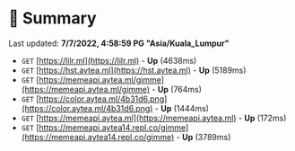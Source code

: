 # 📖 Summary
Last updated: **7/7/2022, 4:58:59 PG "Asia/Kuala_Lumpur"**

- `GET` [https://lilr.ml](https://lilr.ml) - **Up** (4638ms)
- `GET` [https://hst.aytea.ml](https://hst.aytea.ml) - **Up** (5189ms)
- `GET` [https://memeapi.aytea.ml/gimme](https://memeapi.aytea.ml/gimme) - **Up** (764ms)
- `GET` [https://color.aytea.ml/4b31d6.png](https://color.aytea.ml/4b31d6.png) - **Up** (1444ms)
- `GET` [https://memeapi.aytea.ml](https://memeapi.aytea.ml) - **Up** (172ms)
- `GET` [https://memeapi.aytea14.repl.co/gimme](https://memeapi.aytea14.repl.co/gimme) - **Up** (3789ms)
